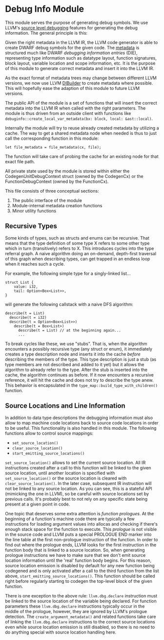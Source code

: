 # Debug Info Module

This module serves the purpose of generating debug symbols. We use LLVM's
[source level debugging](https://llvm.org/docs/SourceLevelDebugging.html)
features for generating the debug information. The general principle is
this:

Given the right metadata in the LLVM IR, the LLVM code generator is able to
create DWARF debug symbols for the given code. The
[metadata](https://llvm.org/docs/LangRef.html#metadata-type) is structured
much like DWARF *debugging information entries* (DIE), representing type
information such as datatype layout, function signatures, block layout,
variable location and scope information, etc. It is the purpose of this
module to generate correct metadata and insert it into the LLVM IR.

As the exact format of metadata trees may change between different LLVM
versions, we now use LLVM
[DIBuilder](https://llvm.org/docs/doxygen/html/classllvm_1_1DIBuilder.html)
to create metadata where possible. This will hopefully ease the adaption of
this module to future LLVM versions.

The public API of the module is a set of functions that will insert the
correct metadata into the LLVM IR when called with the right parameters.
The module is thus driven from an outside client with functions like
`debuginfo::create_local_var_metadata(bx: block, local: &ast::local)`.

Internally the module will try to reuse already created metadata by
utilizing a cache. The way to get a shared metadata node when needed is
thus to just call the corresponding function in this module:

    let file_metadata = file_metadata(cx, file);

The function will take care of probing the cache for an existing node for
that exact file path.

All private state used by the module is stored within either the
CodegenUnitDebugContext struct (owned by the CodegenCx) or the
FunctionDebugContext (owned by the FunctionCx).

This file consists of three conceptual sections:
1. The public interface of the module
2. Module-internal metadata creation functions
3. Minor utility functions


## Recursive Types

Some kinds of types, such as structs and enums can be recursive. That means
that the type definition of some type X refers to some other type which in
turn (transitively) refers to X. This introduces cycles into the type
referral graph. A naive algorithm doing an on-demand, depth-first traversal
of this graph when describing types, can get trapped in an endless loop
when it reaches such a cycle.

For example, the following simple type for a singly-linked list...

```
struct List {
    value: i32,
    tail: Option<Box<List>>,
}
```

will generate the following callstack with a naive DFS algorithm:

```
describe(t = List)
  describe(t = i32)
  describe(t = Option<Box<List>>)
    describe(t = Box<List>)
      describe(t = List) // at the beginning again...
      ...
```

To break cycles like these, we use "stubs". That is, when
the algorithm encounters a possibly recursive type (any struct or enum), it
immediately creates a type description node and inserts it into the cache
*before* describing the members of the type. This type description is just
a stub (as type members are not described and added to it yet) but it
allows the algorithm to already refer to the type. After the stub is
inserted into the cache, the algorithm continues as before. If it now
encounters a recursive reference, it will hit the cache and does not try to
describe the type anew. This behavior is encapsulated in the
`type_map::build_type_with_children()` function.


## Source Locations and Line Information

In addition to data type descriptions the debugging information must also
allow to map machine code locations back to source code locations in order
to be useful. This functionality is also handled in this module. The
following functions allow to control source mappings:

+ `set_source_location()`
+ `clear_source_location()`
+ `start_emitting_source_locations()`

`set_source_location()` allows to set the current source location. All IR
instructions created after a call to this function will be linked to the
given source location, until another location is specified with
`set_source_location()` or the source location is cleared with
`clear_source_location()`. In the later case, subsequent IR instruction
will not be linked to any source location. As you can see, this is a
stateful API (mimicking the one in LLVM), so be careful with source
locations set by previous calls. It's probably best to not rely on any
specific state being present at a given point in code.

One topic that deserves some extra attention is *function prologues*. At
the beginning of a function's machine code there are typically a few
instructions for loading argument values into allocas and checking if
there's enough stack space for the function to execute. This *prologue* is
not visible in the source code and LLVM puts a special PROLOGUE END marker
into the line table at the first non-prologue instruction of the function.
In order to find out where the prologue ends, LLVM looks for the first
instruction in the function body that is linked to a source location. So,
when generating prologue instructions we have to make sure that we don't
emit source location information until the 'real' function body begins. For
this reason, source location emission is disabled by default for any new
function being codegened and is only activated after a call to the third
function from the list above, `start_emitting_source_locations()`. This
function should be called right before regularly starting to codegen the
top-level block of the given function.

There is one exception to the above rule: `llvm.dbg.declare` instruction
must be linked to the source location of the variable being declared. For
function parameters these `llvm.dbg.declare` instructions typically occur
in the middle of the prologue, however, they are ignored by LLVM's prologue
detection. The `create_argument_metadata()` and related functions take care
of linking the `llvm.dbg.declare` instructions to the correct source
locations even while source location emission is still disabled, so there
is no need to do anything special with source location handling here.